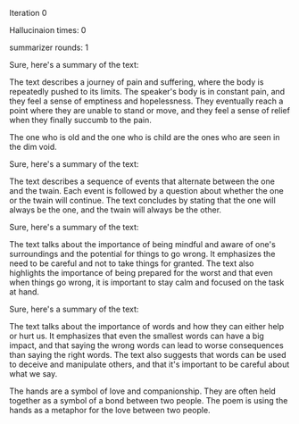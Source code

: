 



Iteration 0

Hallucinaion times: 0

summarizer rounds: 1



Sure, here's a summary of the text:

The text describes a journey of pain and suffering, where the body is repeatedly pushed to its limits. The speaker's body is in constant pain, and they feel a sense of emptiness and hopelessness. They eventually reach a point where they are unable to stand or move, and they feel a sense of relief when they finally succumb to the pain.


The one who is old and the one who is child are the ones who are seen in the dim void.




Sure, here's a summary of the text:

The text describes a sequence of events that alternate between the one and the twain. Each event is followed by a question about whether the one or the twain will continue. The text concludes by stating that the one will always be the one, and the twain will always be the other.




Sure, here's a summary of the text:

The text talks about the importance of being mindful and aware of one's surroundings and the potential for things to go wrong. It emphasizes the need to be careful and not to take things for granted. The text also highlights the importance of being prepared for the worst and that even when things go wrong, it is important to stay calm and focused on the task at hand.




Sure, here's a summary of the text:

The text talks about the importance of words and how they can either help or hurt us. It emphasizes that even the smallest words can have a big impact, and that saying the wrong words can lead to worse consequences than saying the right words. The text also suggests that words can be used to deceive and manipulate others, and that it's important to be careful about what we say.


The hands are a symbol of love and companionship. They are often held together as a symbol of a bond between two people. The poem is using the hands as a metaphor for the love between two people.



